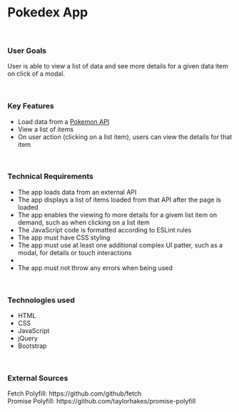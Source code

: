 <h1> Pokedex App </h1>
<br>
<h3> User Goals </h3>
<p> User is able to view a list of data and see more details for a given data item on click of a modal. </p>
<br>

<h3> Key Features </h3>
<ul>
<li>Load data from a <a href="https://pokeapi.co/">Pokemon API</a></li>
<li>View a list of items</li>
<li>On user action (clicking on a list item), users can view the details for that item</li>
</ul>
<br>

<h3> Technical Requirements </h3>
<ul>
<li>The app loads data from an external API</li>
<li>The app displays a list of items loaded from that API after the page is loaded</li>
<li>The app enables the viewing fo more details for a givem list item on demand, such as when clicking on a list item</li>
<li>The JavaScript code is formatted according to ESLint rules</li>
<li>The app must have CSS styling</li>
<li>The app must use at least one additional complex UI patter, such as a modal, for details or touch interactions<li>
<li>The app must not throw any errors when being used</li>
</ul>
<br>

<h3> Technologies used </h3>
<ul>
<li> HTML </li>
<li> CSS </li>
<li> JavaScript </li>
<li> jQuery </li>
<li> Bootstrap </li>
</ul>
<br>

<h3> External Sources </h3>
<p>
Fetch Polyfill: https://github.com/github/fetch
<br>
Promise Polyfill: https://github.com/taylorhakes/promise-polyfill
</p>
